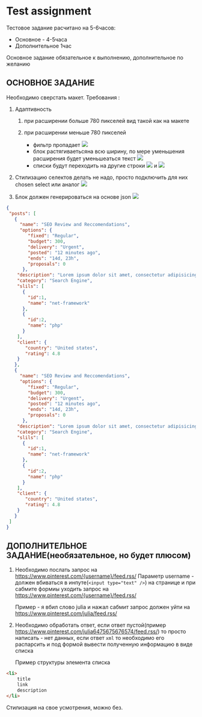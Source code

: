 # Test assignment

Тестовое задание расчитано на 5-6часов:
* Основное - 4-5часа
* Дополнительное 1час

Основное задание обязательное к выполнению, дополнительное по желанию

## ОСНОВНОЕ ЗАДАНИЕ
Необходимо сверстать макет.
Требования :
1. Адаптивность

   1. при расширении больше 780 пикселей вид такой как на макете

   2. при расширении меньше 780 пикселей

      * фильтр пропадает [![](http://joxi.ru/4Akz3nwiGN8G2q.jpg)](http://joxi.ru/4Akz3nwiGN8G2q)
      * блок растягиваетьсяна всю ширину, по мере уменьшения расширения будет уменьшеаться текст [![](http://joxi.ru/nAyYzG3h5ydeAZ.jpg)](http://joxi.ru/nAyYzG3h5ydeAZ)
      * списки будут переходить на другие строки [![](http://joxi.ru/vAWlD91cDjzBrW.jpg)](http://joxi.ru/vAWlD91cDjzBrW) и [![](http://joxi.ru/1A5ZbBeCW0NVrE.jpg)](http://joxi.ru/1A5ZbBeCW0NVrE)

2. Стилизацию селектов делать не надо, просто подключить для них chosen select или аналог [![](http://joxi.ru/Q2Ken9dIRboVrj.jpg)](http://joxi.ru/Q2Ken9dIRboVrj)
3. Блок должен генерироваться на основе json [![](http://joxi.ru/eAOeq9aIbwMpmo.jpg)](http://joxi.ru/eAOeq9aIbwMpmo)

```json
{
 "posts": [
   {
     "name": "SEO Review and Reccomendations",
     "options": {
        "fixed": "Regular",
        "budget": 300,
        "delivery": "Urgent",
        "posted": "12 minutes ago",
        "ends": "14d, 23h",
        "proposals": 0
      },
    "description": "Lorem ipsum dolor sit amet, consectetur adipisicing elit, sed do eiusmod tempor         incididunt ut labore et dolore magna aliqua. Ut enim ad minim veniam, quis nostrud exercitation ullamco laboris nisi ut aliquip ex ea commodo consequat. Duis aute irure dolor in reprehenderit in voluptate velit esse cillum dolore eu fugiat nulla pariatur... more Excepteur sint occaecat cupidatat no",
    "category": "Search Engine",
    "slils": [
      {
        "id":1,
        "name": "net-framework"
      },
      {
        "id":2,
        "name": "рhp"
      }
    ],
    "client": {
       "country": "United states",
       "rating": 4.8
    }
   },
   {
     "name": "SEO Review and Reccomendations",
     "options": {
        "fixed": "Regular",
        "budget": 300,
        "delivery": "Urgent",
        "posted": "12 minutes ago",
        "ends": "14d, 23h",
        "proposals": 0
      },
    "description": "Lorem ipsum dolor sit amet, consectetur adipisicing elit, sed do eiusmod tempor         incididunt ut labore et dolore magna aliqua. Ut enim ad minim veniam, quis nostrud exercitation ullamco laboris nisi ut aliquip ex ea commodo consequat. Duis aute irure dolor in reprehenderit in voluptate velit esse cillum dolore eu fugiat nulla pariatur... more Excepteur sint occaecat cupidatat no",
    "category": "Search Engine",
    "slils": [
      {
        "id":1,
        "name": "net-framework"
      },
      {
        "id":2,
        "name": "рhp"
      }
    ],
    "client": {
       "country": "United states",
       "rating": 4.8
    }
   }
 ]
}
```

## ДОПОЛНИТЕЛЬНОЕ ЗАДАНИЕ(необязательное, но будет плюсом)
1. Необходимо послать запрос на https://www.pinterest.com/{username}/feed.rss/ Параметр  username - должен вбиваться в инпуте(`<input type="text" />`) на странице и при сабмите формиы уходить запрос на https://www.pinterest.com/{username}/feed.rss/

    Пример - я вбил слово julia и нажал сабмит запрос должен уйти на https://www.pinterest.com/julia/feed.rss/

2. Необходимо обработать ответ, если ответ пустой(пример  https://www.pinterest.com/julia6475675676574/feed.rss/) то просто написать - нет данных, если ответ `xml` то необходимо его распарсить и под формой вывести полученную информацию в виде списка

    Пример структуры элемента списка

```html
<li>
	title
	link
	description
</li>
```

Стилизация на свое усмотрения, можно без.
